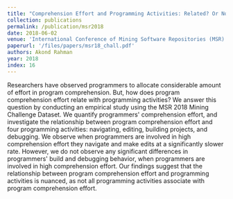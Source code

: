 ```yaml
---
title: "Comprehension Effort and Programming Activities: Related? Or Not Related?"
collection: publications
permalink: /publication/msr2018
date: 2018-06-02
venue: 'International Conference of Mining Software Repositories (MSR)'
paperurl: '/files/papers/msr18_chall.pdf'
authors: Akond Rahman 
year: 2018
index: 16
--- 
```

Researchers have observed programmers to allocate considerable amount of effort in program comprehension. But, how does program comprehension effort relate with programming activities? We answer this question by conducting an empirical study using the MSR 2018 Mining Challenge Dataset. We quantify programmers' comprehension effort, and investigate the relationship between program comprehension effort and four programming activities: navigating, editing, building projects, and debugging. We observe when programmers are involved in high comprehension effort they navigate and make edits at a significantly slower rate. However, we do not observe any significant differences in programmers' build and debugging behavior, when programmers are involved in high comprehension effort. Our findings suggest that the relationship between program comprehension effort and programming activities is nuanced, as not all programming activities associate with program comprehension effort.     